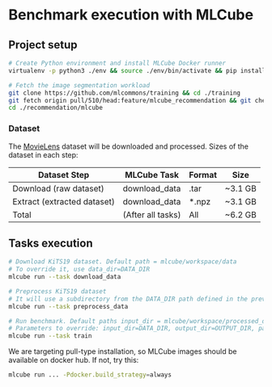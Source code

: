 # Benchmark execution with MLCube

## Project setup

```Bash
# Create Python environment and install MLCube Docker runner 
virtualenv -p python3 ./env && source ./env/bin/activate && pip install mlcube-docker

# Fetch the image segmentation workload
git clone https://github.com/mlcommons/training && cd ./training
git fetch origin pull/510/head:feature/mlcube_recommendation && git checkout feature/mlcube_recommendation
cd ./recommendation/mlcube
```

### Dataset

The [MovieLens](https://grouplens.org/datasets/movielens/) dataset will be downloaded and processed. Sizes of the dataset in each step:

| Dataset Step                   | MLCube Task       | Format      | Size    |
|--------------------------------|-------------------|-------------|---------|
| Download (raw dataset)         | download_data     | .tar        | ~3.1 GB |
| Extract (extracted dataset)    | download_data     | *.npz       | ~3.1 GB  |
| Total                          | (After all tasks) | All         | ~6.2 GB  |

## Tasks execution

```bash
# Download KiTS19 dataset. Default path = mlcube/workspace/data
# To override it, use data_dir=DATA_DIR
mlcube run --task download_data

# Preprocess KiTS19 dataset
# It will use a subdirectory from the DATA_DIR path defined in the previous step
mlcube run --task preprocess_data

# Run benchmark. Default paths input_dir = mlcube/workspace/processed_data
# Parameters to override: input_dir=DATA_DIR, output_dir=OUTPUT_DIR, parameters_file=PATH_TO_TRAINING_PARAMS
mlcube run --task train
```


We are targeting pull-type installation, so MLCube images should be available on docker hub. If not, try this:

```bash
mlcube run ... -Pdocker.build_strategy=always
```